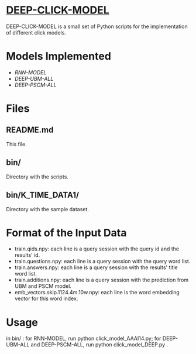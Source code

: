 # [DEEP-CLICK-MODEL](https://github.com/THUIR/DEEP-CLICK-MODEL)

DEEP-CLICK-MODEL is a small set of Python scripts for the implementation of different click models.

# Models Implemented
- *RNN-MODEL*
- *DEEP-UBM-ALL*
- *DEEP-PSCM-ALL*

# Files
## README.md
This file.
 
## bin/
Directory with the scripts.

## bin/K_TIME_DATA1/
Directory with the sample dataset.

# Format of the Input Data 
- train.qids.npy: each line is a query session with the query id and the results' id.
- train.questions.npy: each line is a query session with the query word list.
- train.answers.npy: each line is a query session with the results' title word list.
- train.additions.npy: each line is a query session with the prediction from UBM and PSCM model.
- emb_vectors.skip.1124.4m.10w.npy: each line is the word embedding vector for this word index.

# Usage
in bin/ : for RNN-MODEL, run python click_model_AAAI14.py; for DEEP-UBM-ALL and DEEP-PSCM-ALL, run python click_model_DEEP.py .





